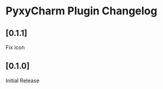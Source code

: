 <!-- Keep a Changelog guide -> https://keepachangelog.com -->
<!-- See https://github.com/JetBrains/gradle-changelog-plugin -->

# PyxyCharm Plugin Changelog

## [0.1.1]
Fix icon

## [0.1.0]
Initial Release
